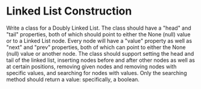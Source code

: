 # Linked List Construction
Write a class for a Doubly Linked List. The class should have a "head" and "tail" properties, both of
which should point to either the None (null) value or to a Linked List node. Every node will have a
"value" property as well as "next" and "prev" properties, both of which can point to either the None
(null) value or another node. The class should support setting the head and tail of the linked list,
inserting nodes before and after other nodes as well as at certain positions, removing given nodes and
removing nodes with specific values, and searching for nodes with values. Only the searching method
should return a value: specifically, a boolean.